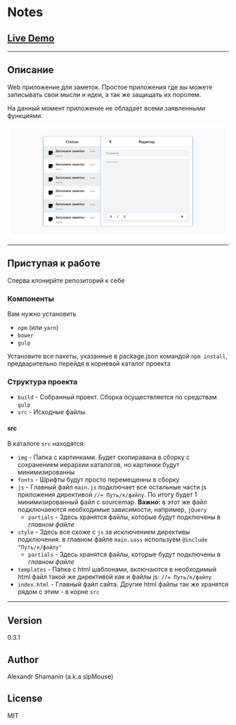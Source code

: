 # Notes

## [Live Demo](//slpMouse.github.io/)

***

## Описание

Web приложение для заметок.
Простое приложения где вы можете записывать свои мысли и идеи, а так же защищать их поролем.

На данный момент приложение не обладает всеми заявленными функциями.

![Demo image](/figma%20layout/Notes%20With%20Editor.png?raw=true)

***

## Приступая к работе

Сперва клонирйте репозиторий к себе

### Компоненты

Вам нужно установить

- `npm` (или `yarn`)
- `bower`
- `gulp`

Установите все пакеты, указанные в package.json командой `npm install`, предварительно перейдя в корневой каталог проекта

### Структура проекта

- `build` - Собранный проект. Сборка осуществляется по средствам `gulp`
- `src` - Исходные файлы.

#### src

В каталоге `src` находятся:

- `img` - Папка с картинками. Будет скопиравана в сборку с сохранением иерархии каталогов, но картинки будут минимизированны
- `fonts` - Шрифты будут просто перемещенны в сборку
- `js` - Главный файл `main.js` подключает все остальные части js приложения директивой `//= Путь/к/файлу`. По итогу будет 1 минимизированный файл с sourcemap. **Важно:** в этот же файл подключаеются необходимые зависимости, например, `jQuery`
  - `partials` - Здесь хранятся файлы, которые будут подключены в *главном файле*
- `style` - Здесь все схоже с `js` за исключением директивы подключения. в главном файле `main.sass` используем `@include "Путь/к/файлу"`
  - `partials` - Здесь хранятся файлы, которые будут подключены в *главном файле*
- `templates` - Папка с html шаблонами, включаются в необходимый html файл такой же директивой как и файлы js: `//= Путь/к/файлу`
- `index.html` - Главный файл сайта. Другие html файлы так же хранятся рядом с этим - в корне `src`

***

## Version

0.3.1

## Author

Alexandr Shamanin (a.k.a slpMouse)

## License

MIT
